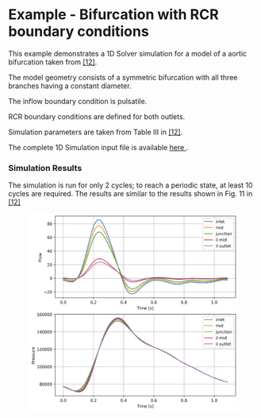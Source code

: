 <h1> Example - Bifurcation with RCR boundary conditions </h1>
This example demonstrates a 1D Solver simulation for a model of a aortic bifurcation taken from <a href="#ref-12">[12]</a>. 

The model geometry consists of a symmetric bifurcation with all three branches having a constant diameter. 

The inflow boundary condition is pulsatile. 

RCR boundary conditions are defined for both outlets. 

Simulation parameters are taken from Table III in <a href="#ref-12">[12]</a>. 

The complete 1D Simulation input file is available 
<a href="http://github.com/SimVascular/svOneDSolver/blob/master/test/bifurcation_RCR.in" > here </a>.
 
<h3> Simulation Results </h3> 
The simulation is run for only 2 cycles; to reach a periodic state, at least 10 cycles are required.
The results are similar to the results shown in Fig. 11 in <a href="#ref-12">[12]</a>

<br>
<figure>
  <img class="svImg svImgMd" src="documentation/rom_simulation/1d-solver/images/bifurcation_rcr_results.png">
</figure>

